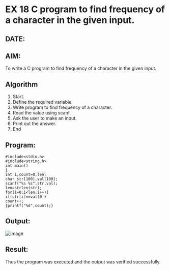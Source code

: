 # EX 18 C program to find frequency of a character in the given input.
## DATE:
## AIM:
To write a C program to find frequency of a character in the given input.

## Algorithm
1. Start.
2. Define the required variable.
3. Write program to find frequency of a character.
4. Read the value using scanf.
5. Ask the user to make an input.
6. Print out the answer.
7. End 

## Program:
```
#include<stdio.h> 
#include<string.h> 
int main()
{
int i,count=0,len;
char str[100],val[100]; 
scanf("%s %s",str,val); 
len=strlen(str); 
for(i=0;i<len;i++){
if(str[i]==val[0]) 
count++;
}printf("%d",count);}
```

## Output:
![image](https://github.com/user-attachments/assets/9c3b53e2-9a93-498f-a911-be4801b57a7a)



## Result:
Thus the program was executed and the output was verified successfully.
